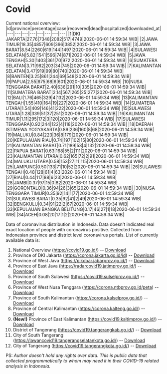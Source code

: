 # Covid
Current national overview:
|id|province|percentage|case|recovered|dead|hospitalized|downloaded_at|
|---|---|---|---|---|---|---|---|
|1|DKI JAKARTA|27.76|7348|2082|517|4749|2020-06-01 14:59:34 WIB|
|2|JAWA TIMUR|18.35|4857|609|396|3852|2020-06-01 14:59:34 WIB|
|3|JAWA BARAT|8.54|2260|619|144|1497|2020-06-01 14:59:34 WIB|
|4|SULAWESI SELATAN|5.82|1541|596|74|871|2020-06-01 14:59:34 WIB|
|5|JAWA TENGAH|5.30|1403|361|70|972|2020-06-01 14:59:34 WIB|
|6|SUMATERA SELATAN|3.71|982|203|34|745|2020-06-01 14:59:34 WIB|
|7|KALIMANTAN SELATAN|3.47|919|99|80|740|2020-06-01 14:59:34 WIB|
|8|BANTEN|3.25|861|244|69|548|2020-06-01 14:59:34 WIB|
|9|PAPUA|2.55|675|68|6|601|2020-06-01 14:59:34 WIB|
|10|NUSA TENGGARA BARAT|2.40|636|291|10|335|2020-06-01 14:59:34 WIB|
|11|SUMATERA BARAT|2.14|567|265|25|277|2020-06-01 14:59:34 WIB|
|12|BALI|1.76|465|329|4|132|2020-06-01 14:59:34 WIB|
|13|KALIMANTAN TENGAH|1.55|410|164|19|227|2020-06-01 14:59:34 WIB|
|14|SUMATERA UTARA|1.54|409|146|41|222|2020-06-01 14:59:34 WIB|
|15|SULAWESI UTARA|1.28|339|51|37|251|2020-06-01 14:59:34 WIB|
|16|KALIMANTAN TIMUR|1.11|295|172|3|120|2020-06-01 14:59:34 WIB|
|17|SULAWESI TENGGARA|0.92|244|122|4|118|2020-06-01 14:59:34 WIB|
|18|DAERAH ISTIMEWA YOGYAKARTA|0.89|236|160|8|68|2020-06-01 14:59:34 WIB|
|19|MALUKU|0.84|223|36|8|179|2020-06-01 14:59:34 WIB|
|20|KEPULAUAN RIAU|0.74|197|102|15|80|2020-06-01 14:59:34 WIB|
|21|KALIMANTAN BARAT|0.71|189|53|4|132|2020-06-01 14:59:34 WIB|
|22|PAPUA BARAT|0.63|168|55|2|111|2020-06-01 14:59:34 WIB|
|23|KALIMANTAN UTARA|0.62|165|72|2|91|2020-06-01 14:59:34 WIB|
|24|MALUKU UTARA|0.58|153|27|11|115|2020-06-01 14:59:34 WIB|
|25|LAMPUNG|0.50|133|71|10|52|2020-06-01 14:59:34 WIB|
|26|SULAWESI TENGAH|0.48|128|61|4|63|2020-06-01 14:59:34 WIB|
|27|RIAU|0.44|117|88|6|23|2020-06-01 14:59:34 WIB|
|28|JAMBI|0.37|97|15|0|82|2020-06-01 14:59:34 WIB|
|29|GORONTALO|0.36|94|26|3|65|2020-06-01 14:59:34 WIB|
|30|NUSA TENGGARA TIMUR|0.35|92|14|1|77|2020-06-01 14:59:34 WIB|
|31|SULAWESI BARAT|0.35|92|41|2|49|2020-06-01 14:59:34 WIB|
|32|BENGKULU|0.34|91|22|2|67|2020-06-01 14:59:34 WIB|
|33|KEPULAUAN BANGKA BELITUNG|0.17|46|27|1|18|2020-06-01 14:59:34 WIB|
|34|ACEH|0.08|20|17|1|2|2020-06-01 14:59:34 WIB|

Data of coronavirus distribution in Indonesia. Data doesn't indicated real exact location of people with coronavirus positive. Collected from Indonesian province and district level coronavirus portals. List of currently available data is:
1. National Overview (https://covid19.go.id/) -- [Download](https://www.dropbox.com/s/66ly270fw4y76fx/covid_nasional.csv?dl=0)
2. Province of DKI Jakarta (https://corona.jakarta.go.id/id) -- [Download](https://riwayat-file-covid-19-dki-jakarta-jakartagis.hub.arcgis.com/)
3. Province of West Java (https://pikobar.jabarprov.go.id/) -- [Download](https://www.dropbox.com/s/alg0zp60fylq6cn/covid_jabar.csv?dl=0)
4. Province of East Java (https://radarcovid19.jatimprov.go.id/) -- [Download](https://www.dropbox.com/sh/e7vtgcnl4ckbvr4/AADo9UMRDZvrhHn66qTHZOvNa?dl=0)
5. Province of South Sulawesi (https://covid19.sulselprov.go.id/) -- [Download](https://www.dropbox.com/s/z5ek23lwcztj7z7/covid_sulsel.csv?dl=0)
6. Province of West Nusa Tenggara (https://corona.ntbprov.go.id/peta) -- [Download](https://www.dropbox.com/s/4p2k93n42xx0c00/covid_ntb.csv?dl=0)
7. Province of South Kalimantan (https://corona.kalselprov.go.id/) -- [Download](https://www.dropbox.com/sh/7aa2kvz8lb04pzz/AADH1Oj5oFMw2mp-D3JStPRsa?dl=0)
8. Province of Central Kalimantan (https://corona.kalteng.go.id/) -- [Download](https://www.dropbox.com/s/9q01v5r3ys2ozk4/covid_kalteng.csv?dl=0)
9. **(New!)** Province of East Kalimantan (https://covid19.kaltimprov.go.id/) -- [Download](https://www.dropbox.com/sh/qhpxj532nm80goa/AAB6ek_fp1__ieTR0TFQpfIga?dl=0)
10. District of Tangerang (https://covid19.tangerangkab.go.id/) -- [Download](https://www.dropbox.com/sh/yxovyy6sy5bnz4p/AACZzVHinisKmz8oQWyQJ3nua?dl=0)
11. City of South Tangerang (https://lawancovid19.tangerangselatankota.go.id/) -- [Download](https://www.dropbox.com/s/zlvxo4ivswdzmle/covid_tangsel.csv?dl=0)
12. City of Tangerang (https://covid19.tangerangkota.go.id/) -- [Download](https://www.dropbox.com/s/e53224kvdrpjzy0/covid_tangkot.csv?dl=0)

PS: *Author doesn't hold any rights over data. This is public data that collected programmatically to whom may need it in their COVID-19 related analysis in Indonesia.*
